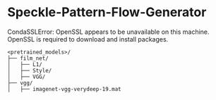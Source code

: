 # Speckle-Pattern-Flow-Generator

CondaSSLError: OpenSSL appears to be unavailable on this machine. OpenSSL is required to
download and install packages.
```
<pretrained_models>/
├── film_net/
│   ├── L1/
│   ├── Style/
│   ├── VGG/
├── vgg/
│   ├── imagenet-vgg-verydeep-19.mat
```
